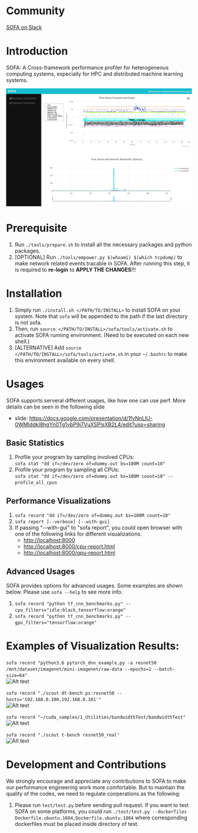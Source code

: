 # Community
[SOFA on Slack](https://sofa-cnj2673.slack.com)

# Introduction
SOFA: A Cross-framework performance profiler for heterogeneous computing systems, especially for HPC and distributed machine learning systems.

![Alt text](./figures/sofa.png) 
    
# Prerequisite
1. Run `./tools/prepare.sh` to install all the necessary packages and python packages.
2. [OPTIONAL] Run `./tools/empower.py $(whoami) $(which tcpdump)` to make network related events tracable in SOFA. After running this step, it is required to __re-login__ to __APPLY THE CHANGES__!!!

# Installation
1. Simply run `./install.sh </PATH/TO/INSTALL>` to install SOFA on your system. Note that `sofa` will be appended to the path if the last directory is not sofa.
2. Then, run `source </PATH/TO/INSTALL>/sofa/tools/activate.sh` to activate SOFA running environment. (Need to be executed on each new shell.)
3. [ALTERNATIVE] Add `source </PATH/TO/INSTALL>/sofa/tools/activate.sh` in your `~/.bashrc` to make this environment available on every shell.

# Usages
SOFA supports serveral different usages, like how one can use perf. More details can be seen in the following slide   
* slide: https://docs.google.com/presentation/d/1fyNnLlU-0WMIddkI8hgYn0Tg1vbP9i7VuXSPIsXB2L4/edit?usp=sharing   



## Basic Statistics
1. Profile your program by sampling involved CPUs:   
    `sofa stat "dd if=/dev/zero of=dummy.out bs=100M count=10"`    
2. Profile your program by sampling all CPUs:   
    `sofa stat "dd if=/dev/zero of=dummy.out bs=100M count=10" --profile_all_cpus`   


## Performance Visualizations
1. `sofa record "dd if=/dev/zero of=dummy.out bs=100M count=10"`
2. `sofa report [--verbose] [--with-gui]` 
3.  If passing "--with-gui" to "sofa report", you could open browser with one of the following links for different visualizations.
    * [http://localhost:8000](http://localhost:8000)
    * [http://localhost:8000/cpu-report.html](http://localhost:8000/cpu-report.html)
    * [http://localhost:8000/gpu-report.html](http://localhost:8000/gpu-report.html)


## Advanced Usages
SOFA provides options for advanced usages. Some examples are shown below. Please use `sofa --help` to see more info.  
1. `sofa record "python tf_cnn_benchmarks.py" --cpu_filters="idle:black,tensorflow:orange"`   
2. `sofa record "python tf_cnn_benchmarks.py" --gpu_filters="tensorflow:orange"`  


# Examples of Visualization Results:
`sofa record "python3.6 pytorch_dnn_example.py -a resnet50 /mnt/dataset/imagenet/mini-imagenet/raw-data --epochs=1 --batch-size=64"`   
![Alt text](./figures/pytorch_resnet50.png)

`sofa record "./scout dt-bench ps:resnet50 --hosts='192.168.0.100,192.168.0.101'"`   
![Alt text](./figures/sofa_network.png)

`sofa record "~/cuda_samples/1_Utilities/bandwidthTest/bandwidthTest"`  
![Alt text](./figures/bandwidth.png)

`sofa record "./scout t-bench resnet50_real"`   
![Alt text](./figures/realdata.png)


# Development and Contributions
We strongly encourage and appreciate any contributions to SOFA to make our performance engineering work more comfortable. 
But to maintain the quality of the codes, we need to regulate cooperations as the following:   
1. Please run `test/test.py` before sending pull request. If you want to test SOFA on some platforms, you could run `./test/test.py --dockerfiles Dockerfile.ubuntu.1604,Dockerfile.ubuntu.1804` where corresponding dockerfiles must be placed inside directory of test.
